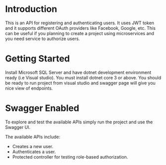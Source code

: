 # Introduction 
This is an API for registering and authenticating users. It uses JWT token and it supports different OAuth providers like Facebook, Google, etc. This can be useful if you planning to create a project using microservices and you need service to authorize users.

# Getting Started
Install Microsoft SQL Server and have dotnet development environment ready (i.e Visual studio). You must install dotnet core 3 or above.
You should be ready to run project from visual studio and swagger page will give you nice view of endpoints.

# Swagger Enabled
To explore and test the available APIs simply run the project and use the Swagger UI.

The available APIs include:
- Creates a new user.
- Authenticates a user.
- Protected controller for testing role-based authorization.
